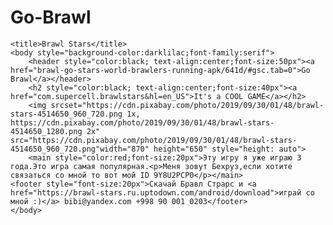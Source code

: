 # Go-Brawl<html>
    <title>Brawl Stars</title>
    <body style="background-color:darklilac;font-family:serif">
        <header style="color:black; text-align:center;font-size:50px"><a href="brawl-go-stars-world-brawlers-running-apk/641d/#gsc.tab=0">Go Brawl</a></header>
        <h2 style="color:black; text-align:center;font-size:40px"><a href="com.supercell.brawlstars&hl=en_US">It's a COOL GAME</a></h2>
        <img srcset="https://cdn.pixabay.com/photo/2019/09/30/01/48/brawl-stars-4514650_960_720.png 1x, https://cdn.pixabay.com/photo/2019/09/30/01/48/brawl-stars-4514650_1280.png 2x" src="https://cdn.pixabay.com/photo/2019/09/30/01/48/brawl-stars-4514650_960_720.png"width="870" height="650" style="height: auto">
        <main style="color:red;font-size:20px">Эту игру я уже играю 3 года.Это игра самая популярная.<p>Меня зовут Бехруз,если хотите связаться со мной то вот мой ID 9Y8U2PCP0</p></main>
    <footer style="font-size:20px">Скачай Бравл Страрс и <a href="https://brawl-stars.ru.uptodown.com/android/download">играй со мной :)</a> bibi@yandex.com +998 90 001 0203</footer>
    </body>
</html>
